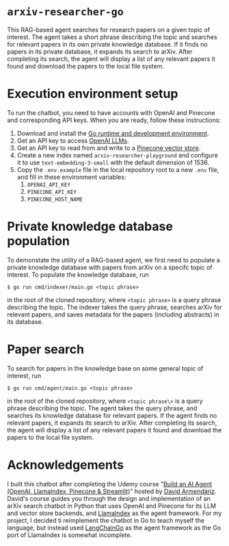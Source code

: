 `arxiv-researcher-go`
=====================

This RAG-based agent searches for research papers on a given topic of interest.
The agent takes a short phrase describing the topic
and searches for relevant papers in its own private knowledge database.
If it finds no papers in its private database,
it expands its search to arXiv.
After completing its search,
the agent will display a list of any relevant papers it found
and download the papers to the local file system.

# Execution environment setup

To run the chatbot,
you need to have accounts with OpenAI and Pinecone and corresponding API keys.
When you are ready, follow these instructions:

1. Download and install the [Go runtime and development environment]((https://go.dev/doc/install)).
1. Get an API key to access [OpenAI LLMs](https://help.openai.com/en/articles/4936850-where-do-i-find-my-openai-api-key).
1. Get an API key to read from and write to a [Pinecone vector store](https://docs.pinecone.io/guides/projects/manage-api-keys).
1. Create a new index named `arxiv-researcher-playground` and configure it to use `text-embedding-3-small` with the default dimension of 1536.
1. Copy the `.env.example` file in the local repository root to a new `.env` file, and fill in these environment variables:
   1. `OPENAI_API_KEY`
   1. `PINECONE_API_KEY`
   1. `PINECONE_HOST_NAME`

# Private knowledge database population

To demonstate the utility of a RAG-based agent,
we first need to populate a private knowledge database with papers from arXiv on a specifc topic of interest.
To populate the knowledge database, run
```
$ go run cmd/indexer/main.go <topic phrase>
```
in the root of the cloned repository,
where `<topic phrase>` is a query phrase describing the topic.
The indexer takes the query phrase,
searches arXiv for relevant papers,
and saves metadata for the papers (including abstracts) in its database.

# Paper search

To search for papers in the knowledge base on some general topic of interest, run
```
$ go run cmd/agent/main.go <topic phrase>
```
in the root of the cloned repository,
where `<topic phrase\>` is a query phrase describing the topic.
The agent takes the query phrase,
and searches its knowledge database for relevant papers.
If the agent finds no relevant papers,
it expands its search to arXiv.
After completing its search,
the agent will display a list of any relevant papers it found
and download the papers to the local file system.

# Acknowledgements

I built this chatbot after completing the Udemy course
"[Build an AI Agent (OpenAI, LlamaIndex, Pinecone & Streamlit)](https://www.udemy.com/course/build-an-ai-agent-openai-llamaindex-pinecone-streamlit/?couponCode=CP130525US)"
hosted by [David Armendáriz](https://www.udemy.com/user/david-4271/).
David's course guides you through the design and implementation of an arXiv search chatbot in Python that uses OpenAI and Pinecone for its LLM and vector store backends,
and [LlamaIndex](https://pypi.org/project/llama-index-core/) as the agent framework. For my project, I decided ti reimplement the chatbot in Go to teach myself the language,
but instead used [LangChainGo](https://tmc.github.io/langchaingo/docs/) as the agent framework
as the Go port of LlamaIndex is somewhat incomplete.

